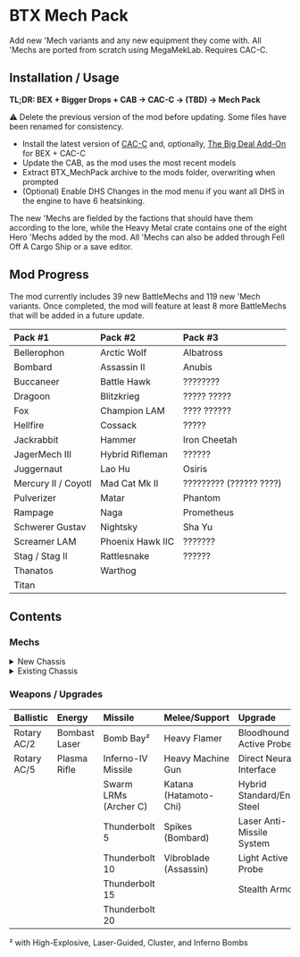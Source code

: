 # BTX Mech Pack

Add new 'Mech variants and any new equipment they come with. All 'Mechs are ported from scratch using MegaMekLab. Requires CAC-C.

## Installation / Usage

**TL;DR: BEX + Bigger Drops + CAB → CAC-C → (TBD) → Mech Pack**

⚠️ Delete the previous version of the mod before updating. Some files have been renamed for consistency.

- Install the latest version of [CAC-C](https://github.com/mcb5637/BTX_CAC_Compatibility) and, optionally, [The Big Deal Add-On](https://github.com/Hounfor/The-Big-Deal-Add-On) for BEX + CAC-C
- Update the CAB, as the mod uses the most recent models
- Extract BTX_MechPack archive to the mods folder, overwriting when prompted
- (Optional) Enable DHS Changes in the mod menu if you want all DHS in the engine to have 6 heatsinking.

The new 'Mechs are fielded by the factions that should have them according to the lore, while the Heavy Metal crate contains one of the eight Hero 'Mechs added by the mod. All 'Mechs can also be added through Fell Off A Cargo Ship or a save editor.

## Mod Progress

The mod currently includes 39 new BattleMechs and 119 new 'Mech variants. Once completed, the mod will feature at least 8 more BattleMechs that will be added in a future update.

| Pack #1             | Pack #2          | Pack #3                 |
| :------------------ | :--------------- | :---------------------- |
| Bellerophon         | Arctic Wolf      | Albatross               |
| Bombard             | Assassin II      | Anubis                  |
| Buccaneer           | Battle Hawk      | ????????                |
| Dragoon             | Blitzkrieg       | ????? ?????             |
| Fox                 | Champion LAM     | ???? ??????             |
| Hellfire            | Cossack          | ?????                   |
| Jackrabbit          | Hammer           | Iron Cheetah            |
| JagerMech III       | Hybrid Rifleman  | ??????                  |
| Juggernaut          | Lao Hu           | Osiris                  |
| Mercury II / Coyotl | Mad Cat Mk II    | ????????? (?????? ????) |
| Pulverizer          | Matar            | Phantom                 |
| Rampage             | Naga             | Prometheus              |
| Schwerer Gustav     | Nightsky         | Sha Yu                  |
| Screamer LAM        | Phoenix Hawk IIC | ???????                 |
| Stag / Stag II      | Rattlesnake      | ??????                  |
| Thanatos            | Warthog          |                         |
| Titan               |                  |                         |

## Contents

### Mechs

<details>
  <summary>New Chassis</summary>

| Name                              |   Class    | Mass |  Tech Base   | Intro | Factions                                                                       |
| :-------------------------------- | :--------: | :--: | :----------: | :---: | :----------------------------------------------------------------------------- |
| Albatross ALB-3U                  |  Assault   |  95  | Inner Sphere | 3053  | Marik                                                                          |
| Albatross ALB-4U                  |  Assault   |  95  | Inner Sphere | 3063  | Marik                                                                          |
| Anubis ABS-3L                     |   Light    |  30  | Inner Sphere | 3063  | Liao, Centrella, Calderon                                                      |
| Anubis ABS-3R                     |   Light    |  30  | Inner Sphere | 3064  | Liao, Centrella, Calderon                                                      |
| Arctic Wolf 1                     |   Medium   |  40  |     Clan     | 3059  | Clan Wolf                                                                      |
| Arctic Wolf 2                     |   Medium   |  40  |     Clan     | 3060  | Clan Wolf                                                                      |
| Assassin II ASN-56                |   Medium   |  45  | Inner Sphere | 3060  | Davion                                                                         |
| Battle Hawk BH-K305               |   Light    |  30  | Inner Sphere | 3053  | Mercenaries, Steiner-Davion                                                    |
| Bellerophon BEL-1X                |   Heavy    |  60  | Inner Sphere | 2442  | Marik                                                                          |
| Bellerophon BEL-2X                |   Heavy    |  60  | Inner Sphere | 2712  | ComStar, Snord's Irregulars                                                    |
| Blitzkrieg BTZ-3F                 |   Medium   |  50  | Inner Sphere | 3061  | Marik, Steiner-Davion                                                          |
| Bombard BMB-010                   |   Medium   |  50  | Inner Sphere | 3054  | Steiner                                                                        |
| Bombard BMB-013                   |   Medium   |  50  | Inner Sphere | 3063  | Steiner                                                                        |
| Buccaneer BCN-3R                  |   Medium   |  55  | Inner Sphere | 3055  | Marik, Word of Blake                                                           |
| Champion LAM CPN-1X1              |   Heavy    |  60  | Inner Sphere | 2699  | Word of Blake                                                                  |
| Cossack C-SK1                     |   Light    |  20  | Inner Sphere | 3060  | St. Ives Compact                                                               |
| Coyotl A                          |   Medium   |  40  |     Clan     | 2854  | Clan Wolf (<3058)                                                              |
| Coyotl B                          |   Medium   |  40  |     Clan     | 2854  | Clan Wolf (<3058)                                                              |
| Coyotl Prime                      |   Medium   |  40  |     Clan     | 2854  | Clan Wolf (<3058)                                                              |
| Dragoon AEM-01                    |   Heavy    |  70  | Inner Sphere | 2771  | ComStar                                                                        |
| Dragoon AEM-02                    |   Heavy    |  70  | Inner Sphere | 2771  | ComStar                                                                        |
| Dragoon AEM-03                    |   Heavy    |  70  | Inner Sphere | 2771  | ComStar                                                                        |
| Dragoon AEM-04                    |   Heavy    |  70  | Inner Sphere | 2771  | ComStar                                                                        |
| Fox CS-1                          |   Medium   |  50  |  Mixed-tech  | 2824  | Clan Ghost Bear                                                                |
| Fox CS-C                          |   Medium   |  50  |     Clan     | 2835  | Clan Ghost Bear                                                                |
| Hammer HMR-3C 'Claw-Hammer'       |   Light    |  30  | Inner Sphere | 3056  | Marik, Word of Blake                                                           |
| Hammer HMR-3M                     |   Light    |  30  | Inner Sphere | 3053  | Liao, Marik, Word of Blake                                                     |
| Hammer HMR-3P 'Pein-Hammer'       |   Light    |  30  | Inner Sphere | 3060  | Marik, Word of Blake                                                           |
| Hammer HMR-3S 'Slammer'           |   Light    |  30  | Inner Sphere | 3054  | Marik, Word of Blake                                                           |
| Hellfire 1                        |   Heavy    |  60  |     Clan     | 3058  | Clan Steel Viper                                                               |
| Hybrid Rifleman RFL-SND 'Sneede'  |   Heavy    |  60  | Inner Sphere | 3025  | **Heavy Metal Crate**                                                          |
| Iron Cheetah A                    |  Assault   | 100  |     Clan     | 3054  | Clan Smoke Jaguar                                                              |
| Iron Cheetah B                    |  Assault   | 100  |     Clan     | 3054  | Clan Smoke Jaguar                                                              |
| Iron Cheetah C                    |  Assault   | 100  |     Clan     | 3054  | Clan Smoke Jaguar                                                              |
| Iron Cheetah D                    |  Assault   | 100  |     Clan     | 3054  | Clan Smoke Jaguar                                                              |
| Iron Cheetah Prime                |  Assault   | 100  |     Clan     | 3054  | Clan Smoke Jaguar                                                              |
| Jackrabbit JKR-8T                 |   Light    |  25  | Inner Sphere | 2765  | ComStar                                                                        |
| JagerMech III JM6-D3              |   Heavy    |  65  | Inner Sphere | 3058  | Davion                                                                         |
| Juggernaut JG-R9T1                |  Assault   |  90  | Inner Sphere | 3053  | Steiner                                                                        |
| Juggernaut JG-R9T2                |  Assault   |  90  | Inner Sphere | 3057  | Steiner                                                                        |
| Lao Hu LHU-2B                     |   Heavy    |  75  | Inner Sphere | 3062  | Liao                                                                           |
| Lao Hu LHU-3B                     |   Heavy    |  75  | Inner Sphere | 3063  | Liao                                                                           |
| Mad Cat Mk II                     |  Assault   |  90  |     Clan     | 3062  | Clan Diamond Shark                                                             |
| Matar SAM-RS2                     | Superheavy | 110  | Inner Sphere | 2775  | ComStar (3036+)                                                                |
| Mercury II MCY-100                |   Medium   |  40  |  Mixed-tech  | 2823  | ComStar/Word of Blake                                                          |
| Naga A                            |  Assault   |  80  |     Clan     | 2869  | Clans                                                                          |
| Naga B                            |  Assault   |  80  |     Clan     | 2869  | Clans                                                                          |
| Naga C                            |  Assault   |  80  |     Clan     | 2869  | Clans                                                                          |
| Naga D                            |  Assault   |  80  |     Clan     | 2869  | Clans                                                                          |
| Naga Prime                        |  Assault   |  80  |     Clan     | 2945  | Clans                                                                          |
| Nightsky NGS-4S                   |   Medium   |  50  | Inner Sphere | 3053  | Steiner-Davion                                                                 |
| Nightsky NGS-4T                   |   Medium   |  50  | Inner Sphere | 3056  | Steiner-Davion                                                                 |
| Nightsky NGS-5S                   |   Medium   |  50  | Inner Sphere | 3056  | Steiner-Davion                                                                 |
| Nightsky NGS-5T                   |   Medium   |  50  | Inner Sphere | 3057  | Steiner-Davion                                                                 |
| Osiris OSR-3D                     |   Light    |  30  | Inner Sphere | 3063  | Davion                                                                         |
| Phantom A                         |   Medium   |  40  |     Clan     | 3052  | Clan Jade Falcon                                                               |
| Phantom B                         |   Medium   |  40  |     Clan     | 3052  | Clan Jade Falcon                                                               |
| Phantom C                         |   Medium   |  40  |     Clan     | 3052  | Clan Jade Falcon                                                               |
| Phantom D                         |   Medium   |  40  |     Clan     | 3052  | Clan Jade Falcon                                                               |
| Phantom Prime                     |   Medium   |  40  |     Clan     | 3052  | Clan Jade Falcon                                                               |
| Phoenix Hawk IIC 1                |  Assault   |  80  |     Clan     | 2851  | Clans                                                                          |
| Phoenix Hawk IIC 2                |  Assault   |  80  |     Clan     | 2852  | Clans                                                                          |
| Phoenix Hawk IIC 3                |  Assault   |  80  |     Clan     | 3062  | Clans                                                                          |
| Phoenix Hawk IIC 9                |  Assault   |  80  |     Clan     | 2853  | Clans                                                                          |
| Prometheus                        |   Heavy    |  75  |  Mixed-tech  | 3053  | Davion                                                                         |
| Pulverizer PUL-2V                 |  Assault   |  90  |  Mixed-tech  | 2823  | Clan Ghost Bear                                                                |
| Pulverizer PUL-3R                 |  Assault   |  90  |  Mixed-tech  | 2823  | Clan Ghost Bear                                                                |
| Pulverizer PUL-C                  |  Assault   |  90  |     Clan     | 2845  | Clan Ghost Bear                                                                |
| Rampage RMP-2G                    |  Assault   |  85  | Inner Sphere | 2735  | Periphery States                                                               |
| Rampage RMP-4G                    |  Assault   |  85  | Inner Sphere | 2750  | ComStar/Word of Blake                                                          |
| Rampage RMP-5G                    |  Assault   |  85  | Inner Sphere | 2767  | ComStar/Word of Blake                                                          |
| Rattlesnake JR7-31                |   Light    |  35  | Inner Sphere | 3042  | Davion                                                                         |
| Rattlesnake JR7-31P               |   Light    |  35  | Inner Sphere | 3043  | Davion                                                                         |
| Schwerer Gustav SG-1X             |  Assault   | 100  |  Mixed-tech  | 3073  | Marik (3063+)                                                                  |
| Schwerer Gustav SJ-1X 'Jäger'     |  Assault   | 100  |  Mixed-tech  | 3073  | **Heavy Metal Crate**                                                          |
| Screamer LAM SCR-1X-LAM           |   Medium   |  55  | Inner Sphere | 2774  | Snord's Irregulars                                                             |
| Sha Yu SYU-2B                     |   Medium   |  40  | Inner Sphere | 3063  | Liao, Centrella                                                                |
| Stag ST-14G                       |   Medium   |  45  |  Mixed-tech  | 2823  | Clans (3052+)                                                                  |
| Stag II ST-24G                    |   Medium   |  45  |  Mixed-tech  | 2823  | Clan Wolf (3052+)                                                              |
| Thanatos TNS-4S                   |   Heavy    |  75  | Inner Sphere | 3061  | Steiner-Davion, Wolf's Dragoons                                                |
| Thanatos TNS-4T                   |   Heavy    |  75  | Inner Sphere | 3062  | Steiner-Davion, Wolf's Dragoons                                                |
| Titan TI-1A                       |  Assault   | 100  | Inner Sphere | 2765  | Davion                                                                         |
| Warthog Prime                     |  Assault   |  95  |     Clan     | 3059  | Clans                                                                          |
</details>

<details>
  <summary>Existing Chassis</summary>

| Name                              |   Class    | Mass |  Tech Base   | Intro | Factions                                                                       |
| :-------------------------------- | :--------: | :--: | :----------: | :---: | :----------------------------------------------------------------------------- |
| Annihilator C                     |  Assault   | 100  |     Clan     | 2848  | Clans (3051+)                                                                  |
| Annihilator C 2                   |  Assault   | 100  |     Clan     | 2850  | Clans (3051+)                                                                  |
| Anvil ANV-8M                      |   Heavy    |  60  | Inner Sphere | 3060  | Marik, Word of Blake                                                           |
| Archer C                          |   Heavy    |  70  |  Mixed-tech  | 2824  | Clans (3051+)<br />Kurita, Steiner-Davion (3055+)<br />Wolf's Dragoons (3058+) |
| Archer C 2                        |   Heavy    |  70  |     Clan     | 3065  | Wolf's Dragoons (3062+)                                                        |
| Assassin ASN-SRV 'Servitor'       |   Medium   |  40  | Inner Sphere | 3066  | **Heavy Metal Crate**                                                          |
| Avatar AV1-OR                     |   Heavy    |  70  |  Mixed-tech  | 3059  | Kurita                                                                         |
| BattleMaster BLR-RC 'Red Corsair' |  Assault   |  85  |     Clan     | 3055  | **Heavy Metal Crate**                                                          |
| Black Hawk-KU BHKU-OR             |   Heavy    |  60  |  Mixed-tech  | 3059  | Kurita, Liao, Steiner-Davion<br />Rasalhague, St. Ives                         |
| Blackjack BJ2-OR                  |   Medium   |  50  |  Mixed-tech  | 3059  | Kurita                                                                         |
| Cataphract CTF-3X                 |   Heavy    |  70  | Inner Sphere | 3062  | Davion                                                                         |
| Catapult CPLT-C3                  |   Heavy    |  65  | Inner Sphere | 3049  | Liao, ComStar/Word of Blake                                                    |
| Catapult CPLT-C5                  |   Heavy    |  65  | Inner Sphere | 3061  | Liao                                                                           |
| Centurion CN9-D5                  |   Medium   |  50  | Inner Sphere | 3062  | Steiner-Davion                                                                 |
| Centurion CN9-YLW 'Yen-Lo-Wang'   |   Medium   |  50  | Inner Sphere | 3027  | **Heavy Metal Crate**                                                          |
| Centurion CN9-YLW2 'Yen-Lo-Wang'  |   Medium   |  50  | Inner Sphere | 3051  | **Heavy Metal Crate**                                                          |
| Firestarter FS9-OR                |   Medium   |  45  |  Mixed-tech  | 3059  | Kurita, Liao, Marik, Steiner-Davion                                            |
| Garm GRM-01C                      |   Light    |  35  | Inner Sphere | 3062  | Davion                                                                         |
| Gunslinger GUN-2ERD               |  Assault   |  85  | Inner Sphere | 3062  | Kurita, Steiner                                                                |
| Hatamoto-Chi HTM-S 'Shin'         |  Assault   |  80  | Inner Sphere | 3060  | **Heavy Metal Crate**                                                          |
| Hatchetman HCT-6D                 |   Medium   |  45  | Inner Sphere | 3062  | Davion                                                                         |
| Hellhound (Conjurer) 2            |   Medium   |  50  |     Clan     | 3062  | Clan Nova Cat                                                                  |
| Hermes II HER-5C                  |   Medium   |  40  | Inner Sphere | 3062  | Word of Blake                                                                  |
| Hermes II HER-6D                  |   Medium   |  40  | Inner Sphere | 3062  | Davion                                                                         |
| JagerMech JM7-F                   |   Heavy    |  70  | Inner Sphere | 3062  | Davion                                                                         |
| Marauder C                        |   Heavy    |  75  |  Mixed-tech  | 2827  | Clans (3051+)<br />Kurita, Steiner-Davion (3055+)                              |
| Orion ON1-M-DC                    |   Heavy    |  75  | Inner Sphere | 3053  | ComStar/Word of Blake                                                          |
| Orion ON1-MD                      |   Heavy    |  75  | Inner Sphere | 3062  | Davion, Marik, ComStar/Word of Blake                                           |
| Raptor RTX1-OR                    |   Light    |  25  |  Mixed-tech  | 3059  | Kurita, Davion, ComStar                                                        |
| Strider SR1-OR                    |   Medium   |  40  |  Mixed-tech  | 3059  | Kurita, Marik, Steiner-Davion                                                  |
| Sunder SD1-OR                     |  Assault   |  90  |  Mixed-tech  | 3059  | Kurita, Steiner-Davion                                                         |
| Thunder Hawk TDK-7KMA             |  Assault   | 100  | Inner Sphere | 3059  | Steiner                                                                        |
| Vulture (Mad Dog) 'Fury'          |   Heavy    |  60  |     Clan     | 3059  | **Heavy Metal Crate**                                                          |
| Warhammer C                       |   Heavy    |  70  |  Mixed-tech  | 2825  | Clans (3051+)<br />Kurita, Steiner-Davion (3055+)                              |
| Warhammer C 2                     |   Heavy    |  70  |  Mixed-tech  | 3052  | Clan Wolf<br />Kurita, Steiner-Davion (3055+)                                  |
| Warhammer C 3                     |   Heavy    |  70  |     Clan     | 2862  | Wolf's Dragoons (3058+)                                                        |
</details>

### Weapons / Upgrades

| Ballistic   | Energy        | Missile               | Melee/Support         | Upgrade                    |
| :---------- | :------------ | :-------------------- | :-------------------- | :------------------------- |
| Rotary AC/2 | Bombast Laser | Bomb Bay²             | Heavy Flamer          | Bloodhound Active Probe    |
| Rotary AC/5 | Plasma Rifle  | Inferno-IV Missile    | Heavy Machine Gun     | Direct Neural Interface    |
|             |               | Swarm LRMs (Archer C) | Katana (Hatamoto-Chi) | Hybrid Standard/Endo Steel |
|             |               | Thunderbolt 5         | Spikes (Bombard)      | Laser Anti-Missile System  |
|             |               | Thunderbolt 10        | Vibroblade (Assassin) | Light Active Probe         |
|             |               | Thunderbolt 15        |                       | Stealth Armor              |
|             |               | Thunderbolt 20        |                       |                            |

² with High-Explosive, Laser-Guided, Cluster, and Inferno Bombs
